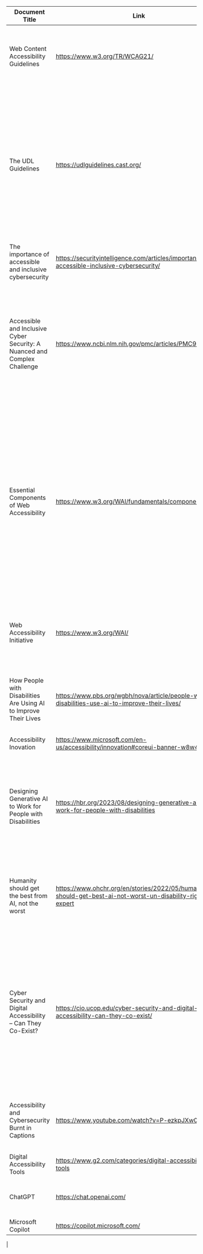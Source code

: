 | Document Title | Link     | Description | More about this Source |
|--------------|-----------|------------|-------------------------|
| Web Content Accessibility Guidelines  | https://www.w3.org/TR/WCAG21/ | The WCAG is a wide range of recommendations as well as guidelines to make the content that is on the web fully accessible.|[WCAG](https://github.com/dthomsen116/Capstone23-24/wiki/WCAG)|
| The UDL Guidelines  | https://udlguidelines.cast.org/ | The UDL is a framework that is put in place to optimize teaching as well as learning for all people. "These guidelines offer a set of concrete suggestions that can be applied to any discipline or domain to ensure that **all learners** can access and participate in meaningful, challenging learning opportunities" |[UDL](https://github.com/dthomsen116/Capstone23-24/wiki/The-UDL-Guidlines)|
|The importance of accessible and inclusive cybersecurity|https://securityintelligence.com/articles/importance-of-accessible-inclusive-cybersecurity/|Article that focuses on accessible and inclusive cybersecurity|[Importance of Accessible Cybersec](https://github.com/dthomsen116/Capstone23-24/wiki/The-Importance-of-Accessible-and-Inclusive-Cybersecurity)|
|Accessible and Inclusive Cyber Security: A Nuanced and Complex Challenge|https://www.ncbi.nlm.nih.gov/pmc/articles/PMC9215151/|An article that goes in depth about the design around computers and cybersecurity for those with disabilities. Argues that security for a specific person should be focused around security, usability, and accessibility. |[Challenges Regarding Inclusive Cybersec](https://github.com/dthomsen116/Capstone23-24/wiki/Accessible-and-Inclusive-Cyber-Security:-A-Nuanced-and-Complex-Challenge)|
|Essential Components of Web Accessibility|https://www.w3.org/WAI/fundamentals/components/|"This page shows how web accessibility depends on several components working together, and how improvements in specific components could substantially improve web accessibility. It provides the foundation for understanding the different accessibility standards developed by the W3C Web Accessibility Initiative (WAI)."|[Components of Web Access](https://github.com/dthomsen116/Capstone23-24/wiki/Essential-Components-of-Web-Accessibility)|
|Web Accessibility Initiative|https://www.w3.org/WAI/|"Strategies, standards, and supporting resources to help you make the Web more accessible to people with disabilities."|[WAI](https://github.com/dthomsen116/Capstone23-24/wiki/Web-Accessibility-Initiative)|
|How People with Disabilities Are Using AI to Improve Their Lives|https://www.pbs.org/wgbh/nova/article/people-with-disabilities-use-ai-to-improve-their-lives/|Looking into the use of AI to assist those with disabilities overcome both physical and cognitive challenges|[Using AI for Accessibility](https://github.com/dthomsen116/Capstone23-24/wiki/How-People-with-Disabilities-Are-Using-AI-to-Improve-Their-Lives)|
|Accessibility Inovation|https://www.microsoft.com/en-us/accessibility/innovation#coreui-banner-w8w4v2v|Microsoft Accessibility Resources| [Microsoft Resources](https://github.com/dthomsen116/Capstone23-24/wiki/Accessibility-Innovation) |
|Designing Generative AI to Work for People with Disabilities|https://hbr.org/2023/08/designing-generative-ai-to-work-for-people-with-disabilities|"Generative AI has the potential to help individuals with disabilities find and excel in jobs. This article discusses those benefits and how companies can build inclusivity into the design of this technology."|[AI and Disabilities](https://github.com/dthomsen116/Capstone23-24/wiki/Designing-Generative-AI-to-Work-for-People-with-Disabilities)|
|Humanity should get the best from AI, not the worst|https://www.ohchr.org/en/stories/2022/05/humanity-should-get-best-ai-not-worst-un-disability-rights-expert|Looks into the outbreak of AI and new technologies, but also how they have been somewhat discriminatory towards those with disabilities. |[Problems with AI Accesability](https://github.com/dthomsen116/Capstone23-24/wiki/Humanity-should-get-the-best-from-AI,-not-the-worst)|
|Cyber Security and Digital Accessibility – Can They Co-Exist?|https://cio.ucop.edu/cyber-security-and-digital-accessibility-can-they-co-exist/|"By Andrea McColl and Esther Silver. To the uninformed, it might seem that the goals of digital accessibility and cybersecurity would be rivals.  After all, isn’t accessibility about making it easier for people to come in, and cybersecurity about keeping people (or at least bad actors) out?"|[Digital Accessibility and Cybersecurity](https://github.com/dthomsen116/Capstone23-24/wiki/Cyber-Security-and-Digital-Accessibility-%E2%80%93-Can-They-Co%E2%80%90Exist%3F)|
|Accessibility and Cybersecurity Burnt in Captions|https://www.youtube.com/watch?v=P-ezkpJXw0E| A webinar connected to the link above regarding the balancing of accessibility as well as cybersecurity|[Accessibility and Cybersecurity Webinar](https://github.com/dthomsen116/Capstone23-24/wiki/Accessibility-and-Cybersecurity-Burnt-in-Captions)|
|Digital Accessibility Tools|https://www.g2.com/categories/digital-accessibility-tools| A list of some modern accessibility tools|[D.A. Tools](https://github.com/dthomsen116/Capstone23-24/wiki/Digital-Accessibility-Tools)|
|ChatGPT | https://chat.openai.com/ | A helpful assistant for random questions throughout the project | [OpenAI](https://openai.com/) |
|Microsoft Copilot | https://copilot.microsoft.com/ | ^^ | [Copilot](https://www.microsoft.com/en-us/microsoft-copilot)|
|